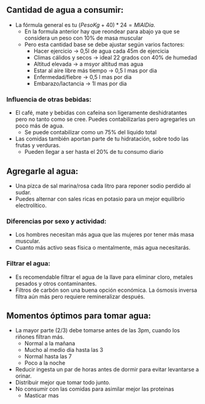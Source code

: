 
## Cantidad de agua a consumir:
- La fórmula general es tu $(PesoKg + 40)*24 = MlAlDía$. 
	- En la formula anterior hay que reondear para abajo ya que se considera un peso con 10% de masa muscular
	- Pero esta cantidad base se debe ajustar según varios factores:
		- Hacer ejercicio → 0,5l de agua cada 45m de ejercicia
		- Climas cálidos y secos → ideal 22 grados con 40% de humedad
		- Altitud elevada → a msyor altitud mas agua
		- Estar al aire libre más tiempo → 0,5 l mas por dia
		- Enfermedad/fiebre → 0,5 l mas por dia
		- Embarazo/lactancia → 1l mas por dia



### Influencia de otras bebidas:
- El café, mate y bebidas con cafeína son ligeramente deshidratantes pero no tanto como se cree. Puedes contabilizarlas pero agregarles un poco más de agua. 
	- Se puede contabilizar como un 75% del liquido total
- Las comidas también aportan parte de tu hidratación, sobre todo las frutas y verduras.
	- Pueden llegar a ser hasta el 20% de tu consumo diario

## Agregarle al agua:
- Una pizca de sal marina/rosa cada litro para reponer sodio perdido al sudar.
- Puedes alternar con sales ricas en potasio para un mejor equilibrio electrolítico.

### Diferencias por sexo y actividad:  
- Los hombres necesitan más agua que las mujeres por tener más masa muscular.
- Cuanto más activo seas física o mentalmente, más agua necesitarás.

### Filtrar el agua:
- Es recomendable filtrar el agua de la llave para eliminar cloro, metales pesados y otros contaminantes.
- Filtros de carbón son una buena opción económica. La ósmosis inversa filtra aún más pero requiere remineralizar después.

## Momentos óptimos para tomar agua:
- La mayor parte (2/3) debe tomarse antes de las 3pm, cuando los riñones filtran más. 
	- Normal a la mañana
	- Mucho al medio dia hasta las 3
	- Normal hasta las 7
	- Poco a la noche
- Reducir ingesta un par de horas antes de dormir para evitar levantarse a orinar.
- Distribuir mejor que tomar todo junto.
- No consumir con las comidas para asimilar mejor las proteinas
	- Masticar mas

